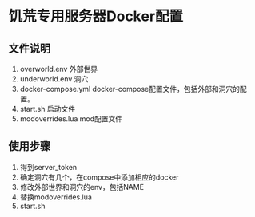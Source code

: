 # 饥荒专用服务器Docker配置

## 文件说明

1. overworld.env 外部世界
2. underworld.env 洞穴
3. docker-compose.yml docker-compose配置文件，包括外部和洞穴的配置。
4. start.sh 启动文件
5. modoverrides.lua mod配置文件

## 使用步骤

1. 得到server_token
2. 确定洞穴有几个，在compose中添加相应的docker
3. 修改外部世界和洞穴的env，包括NAME
4. 替换modoverrides.lua
5. start.sh
